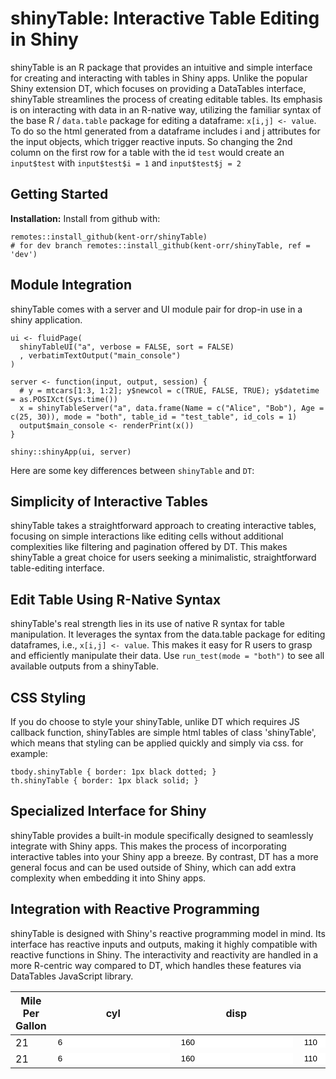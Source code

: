# shinyTable: Interactive Table Editing in Shiny

shinyTable is an R package that provides an intuitive and simple interface for creating and interacting with tables in Shiny apps. Unlike the popular Shiny extension DT, which focuses on providing a DataTables interface, shinyTable streamlines the process of creating editable tables. Its emphasis is on interacting with data in an R-native way, utilizing the familiar syntax of the base R / `data.table` package for editing a dataframe: `x[i,j] <- value`. To do so the html generated from a dataframe includes i and j attributes for the input objects, which trigger reactive inputs. So changing the 2nd column on the first row for a table with the id `test` would create an `input$test` with `input$test$i = 1` and `input$test$j = 2`

## Getting Started

**Installation:** Install from github with:
```{r}
remotes::install_github(kent-orr/shinyTable)
# for dev branch remotes::install_github(kent-orr/shinyTable, ref = 'dev')
```

## Module Integration

shinyTable comes with a server and UI module pair for drop-in use in a shiny application.

```{r}
ui <- fluidPage(
  shinyTableUI("a", verbose = FALSE, sort = FALSE)
  , verbatimTextOutput("main_console")
)

server <- function(input, output, session) {
  # y = mtcars[1:3, 1:2]; y$newcol = c(TRUE, FALSE, TRUE); y$datetime = as.POSIXct(Sys.time())
  x = shinyTableServer("a", data.frame(Name = c("Alice", "Bob"), Age = c(25, 30)), mode = "both", table_id = "test_table", id_cols = 1)
  output$main_console <- renderPrint(x())
}

shiny::shinyApp(ui, server)
```


Here are some key differences between `shinyTable` and `DT`:

## Simplicity of Interactive Tables

shinyTable takes a straightforward approach to creating interactive tables, focusing on simple interactions like editing cells without additional complexities like filtering and pagination offered by DT. This makes shinyTable a great choice for users seeking a minimalistic, straightforward table-editing interface.

## Edit Table Using R-Native Syntax

shinyTable's real strength lies in its use of native R syntax for table manipulation. It leverages the syntax from the data.table package for editing dataframes, i.e., `x[i,j] <- value`. This makes it easy for R users to grasp and efficiently manipulate their data. Use `run_test(mode = "both")` to see all available outputs from a shinyTable.

## CSS Styling

If you do choose to style your shinyTable, unlike DT which requires JS callback function, shinyTables are simple html tables of class 'shinyTable', which means that styling can be applied quickly and simply via css. for example:

```{css}
tbody.shinyTable { border: 1px black dotted; }
th.shinyTable { border: 1px black solid; }
```

## Specialized Interface for Shiny

shinyTable provides a built-in module specifically designed to seamlessly integrate with Shiny apps. This makes the process of incorporating interactive tables into your Shiny app a breeze. By contrast, DT has a more general focus and can be used outside of Shiny, which can add extra complexity when embedding it into Shiny apps.

## Integration with Reactive Programming

shinyTable is designed with Shiny's reactive programming model in mind. Its interface has reactive inputs and outputs, making it highly compatible with reactive functions in Shiny. The interactivity and reactivity are handled in a more R-centric way compared to DT, which handles these features via DataTables JavaScript library.

<table id="mtcars[1:2, 1:4]" width="100%">
  <colgroup>
    <col j="1"/>
    <col j="2"/>
    <col j="3"/>
    <col j="4"/>
  </colgroup>
  <thead>
    <th i="0" j="1">Mile Per Gallon</th>
    <th i="0" j="2">cyl</th>
    <th i="0" j="3">disp</th>
    <th i="0" j="4">hp</th>
  </thead>
  <tbody class="shinyTable">
    <tr class="shinyTable" onclick="trSelect(this)" i="1">
      <td i="1" j="1" class="shinyTable">21</td>
      <td i="1" j="2" class="shinyTable">
        <input type="number" step="0.01" value="6" i="1" j="2" class="shinyTable-input" table="mtcars[1:2, 1:4]" size="4" style="transition: size 5s;position: relative;border:none;"/>
      </td>
      <td i="1" j="3" class="shinyTable">
        <input type="number" step="0.01" value="160" i="1" j="3" class="shinyTable-input" table="mtcars[1:2, 1:4]" size="6" style="transition: size 5s;position: relative;border:none;"/>
      </td>
      <td i="1" j="4" class="shinyTable">
        <input type="number" step="0.01" value="110" i="1" j="4" class="shinyTable-input" table="mtcars[1:2, 1:4]" size="6" style="transition: size 5s;position: relative;border:none;"/>
      </td>
    </tr>
    <tr class="shinyTable" onclick="trSelect(this)" i="2">
      <td i="2" j="1" class="shinyTable">21</td>
      <td i="2" j="2" class="shinyTable">
        <input type="number" step="0.01" value="6" i="2" j="2" class="shinyTable-input" table="mtcars[1:2, 1:4]" size="4" style="transition: size 5s;position: relative;border:none;"/>
      </td>
      <td i="2" j="3" class="shinyTable">
        <input type="number" step="0.01" value="160" i="2" j="3" class="shinyTable-input" table="mtcars[1:2, 1:4]" size="6" style="transition: size 5s;position: relative;border:none;"/>
      </td>
      <td i="2" j="4" class="shinyTable">
        <input type="number" step="0.01" value="110" i="2" j="4" class="shinyTable-input" table="mtcars[1:2, 1:4]" size="6" style="transition: size 5s;position: relative;border:none;"/>
      </td>
    </tr>
  </tbody>
</table>
<script>function handleInputChange(event) {
      const input = event.target;
      const i = parseInt(input.getAttribute("i"));
      const j = parseInt(input.getAttribute("j"));
      const tab = input.getAttribute("table");
      
      var validity_exemptions = ["datetime-local", "date"];
      
      if (!validity_exemptions.includes(input.type)) {
       if (!input.checkValidity()) {
          input.value = null;
          return 0;
       }
      }
      
      switch(input.type) {
        case "checkbox":
        console.log(input.checked);
        var value = input.checked;
        break;
        
        case "radio":
        console.log(input.checked);
        var value = input.checked;
        break;
        
        case "date":
        var value = Math.round(input.valueAsNumber / (1000 * 60 * 60 * 24));
        if (value === "") value = NaN
        break;
        
        case "datetime-local":
        var value = Math.round(input.valueAsNumber / 1000);
        if (value === "") value = NaN
        break;
        
        default: 
        var value = input.value;
        var col_inputs = document.querySelectorAll("#st_" + tab + " input[j='" + j + "']");
        col_array = [];
        col_inputs.forEach(x => col_array.push(x.value.length));
        col_inputs.forEach(x => x.size = 3 + Math.max.apply(Math, col_array));
      }
      
      if (typeof Shiny !== "undefined") {
        Shiny.setInputValue(tab, {i: i, j: j, value: value, table: tab, action: "value_change"}, {priority: "event"});
        };
      
      console.log({i: i, j: j, value: value, table: tab, action: "value_change"})
      
    }
    
    // Attach event listener to all input elements with the class "shinyTable-input"
    document.querySelectorAll(".shinyTable-input").forEach(input => {
      input.addEventListener("change", handleInputChange);
    });</script>